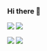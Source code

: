 ### Hi there 👋

<img src="https://img.shields.io/badge/java-green?style=for-the-badge&logoColor=232F3E"/>   <img src="https://img.shields.io/badge/eclipse-green?style=for-the-badge&logo=eclipseche&logoColor=white"/>

<img src="https://img.shields.io/badge/amazonaws-black?style=for-the-badge&logo=amazonaws&logoColor=white"/>
<img src="https://img.shields.io/badge/Python-white?style=for-the-badge&logo=python&logoColor=3776AB"/>



<!--
**ARProxy/ARProxy** is a ✨ _special_ ✨ repository because its `README.md` (this file) appears on your GitHub profile.

Here are some ideas to get you started:

- 🔭 I’m currently working on ...
- 🌱 I’m currently learning ...
- 👯 I’m looking to collaborate on ...
- 🤔 I’m looking for help with ...
- 💬 Ask me about ...
- 📫 How to reach me: ...
- 😄 Pronouns: ...
- ⚡ Fun fact: ...
-->
